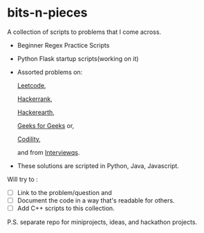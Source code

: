 # bits-n-pieces
A collection of scripts to problems that I come across.

- Beginner Regex Practice Scripts
- Python Flask startup scripts(working on it)
- Assorted problems on:
  
  [Leetcode](www.leetcode.com),
  
  [Hackerrank](www.hackerrank.com),

  [Hackerearth](www.hackerearth.com),
  
  [Geeks for Geeks](www.geeksforgeeks.com) or,
  
  [Codility](https://app.codility.com/programmers/), 
  
  and from [Interviewqs](https://www.interviewqs.com/).
  
 - These solutions are scripted in Python, Java, Javascript.
 
  Will try to :
  - [ ] Link to the problem/question and 
  - [ ] Document the code in a way that's readable for others.
  - [ ] Add C++ scripts to this collection.

P.S. separate repo for miniprojects, ideas, and hackathon projects.
